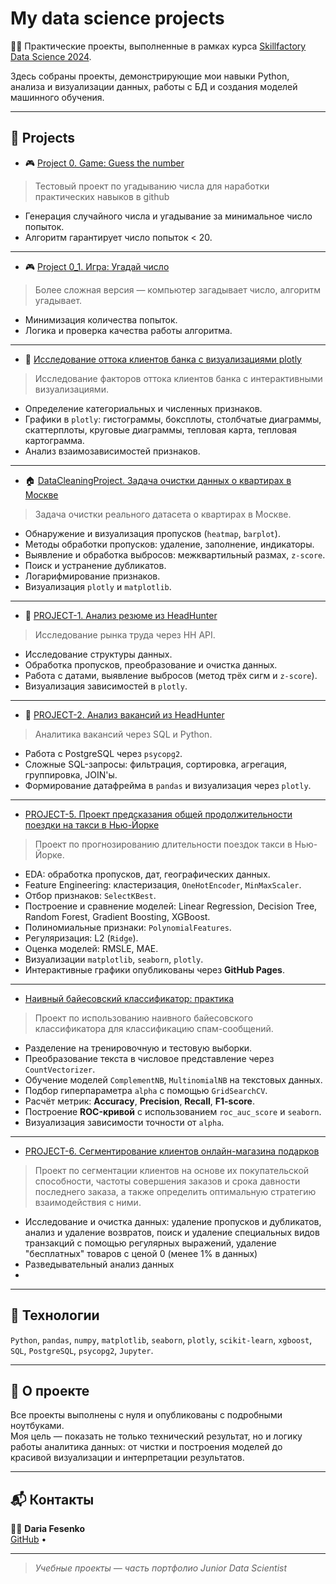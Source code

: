 # My data science projects

👩‍💻 Практические проекты, выполненные в рамках курса [Skillfactory Data Science 2024](https://skillfactory.ru/data-scientist).

Здесь собраны проекты, демонстрирующие мои навыки Python, анализа и визуализации данных, работы с БД и создания моделей машинного обучения.

---

## 🚀 Projects

* 🎮 [Project 0. Game: Guess the number](https://github.com/dafe1988/SF-DSPR-174/tree/master/Project_0)

> Тестовый проект по угадыванию числа для наработки практических навыков в github

- Генерация случайного числа и угадывание за минимальное число попыток.
- Алгоритм гарантирует число попыток < 20.

---

* 🎮 [Project 0_1. Игра: Угадай число](https://github.com/dafe1988/SF-DSPR-174/tree/master/Project_0_1)

> Более сложная версия — компьютер загадывает число, алгоритм угадывает.

- Минимизация количества попыток.
- Логика и проверка качества работы алгоритма.

---

* 🏦 [Исследование оттока клиентов банка с визуализациями plotly](https://github.com/dafe1988/SF-DSPR-174/tree/master/Churn_for_bank_customers)

> Исследование факторов оттока клиентов банка с интерактивными визуализациями.

- Определение категориальных и численных признаков.
- Графики в `plotly`: гистограммы, боксплоты, столбчатые диаграммы, скаттерплоты, круговые диаграммы, тепловая карта, тепловая картограмма.
- Анализ взаимозависимостей признаков.

---

* 🏠 [DataCleaningProject. Задача очистки данных о квартирах в Москве](https://github.com/dafe1988/SF-DSPR-174/tree/master/DataCleaningProject)


> Задача очистки реального датасета о квартирах в Москве.

- Обнаружение и визуализация пропусков (`heatmap`, `barplot`).
- Методы обработки пропусков: удаление, заполнение, индикаторы.
- Выявление и обработка выбросов: межквартильный размах, `z-score`.
- Поиск и устранение дубликатов.
- Логарифмирование признаков.
- Визуализация `plotly` и `matplotlib`.

---

* 👔 [PROJECT-1. Анализ резюме из HeadHunter](https://github.com/dafe1988/SF-DSPR-174/tree/master/PROJECT_1)

> Исследование рынка труда через HH API.

- Исследование структуры данных.
- Обработка пропусков, преобразование и очистка данных.
- Работа с датами, выявление выбросов (метод трёх сигм и `z-score`).
- Визуализация зависимостей в `plotly`.

---

* 💼 [PROJECT-2. Анализ вакансий из HeadHunter](https://github.com/dafe1988/SF-DSPR-174/tree/master/PROJECT_2)


> Аналитика вакансий через SQL и Python.

- Работа с PostgreSQL через `psycopg2`.
- Сложные SQL-запросы: фильтрация, сортировка, агрегация, группировка, JOIN'ы.
- Формирование датафрейма в `pandas` и визуализация через `plotly`.

---

* [PROJECT-5. Проект предсказания общей продолжительности поездки на такси в Нью-Йорке](https://github.com/dafe1988/SF-DSPR-174/tree/master/PROJECT_5_%20Regression)

> Проект по прогнозированию длительности поездок такси в Нью-Йорке.

- EDA: обработка пропусков, дат, географических данных.
- Feature Engineering: кластеризация, `OneHotEncoder`, `MinMaxScaler`.
- Отбор признаков: `SelectKBest`.
- Построение и сравнение моделей: Linear Regression, Decision Tree, Random Forest, Gradient Boosting, XGBoost.
- Полиномиальные признаки: `PolynomialFeatures`.
- Регуляризация: L2 (`Ridge`).
- Оценка моделей: RMSLE, MAE.
- Визуализации `matplotlib`, `seaborn`, `plotly`.
- Интерактивные графики опубликованы через **GitHub Pages**.

---

* [Наивный байесовский классификатор: практика](https://github.com/dafe1988/SF-DSPR-174/tree/master/%D0%9D%D0%B0%D0%B8%D0%B2%D0%BD%D1%8B%D0%B9%20%D0%B1%D0%B0%D0%B9%D0%B5%D1%81%D0%BE%D0%B2%D1%81%D0%BA%D0%B8%D0%B9%20%D0%BA%D0%BB%D0%B0%D1%81%D1%81%D0%B8%D1%84%D0%B8%D0%BA%D0%B0%D1%82%D0%BE%D1%80%3A%20%D0%BF%D1%80%D0%B0%D0%BA%D1%82%D0%B8%D0%BA%D0%B0)

> Проект по использованию наивного байесовского классификатора для классификацию спам-сообщений.

- Разделение на тренировочную и тестовую выборки.
- Преобразование текста в числовое представление через `CountVectorizer`.
- Обучение моделей `ComplementNB`, `MultinomialNB` на текстовых данных.
- Подбор гиперпараметра `alpha` с помощью `GridSearchCV`.
- Расчёт метрик: **Accuracy**, **Precision**, **Recall**, **F1-score**.
- Построение **ROC-кривой** с использованием `roc_auc_score` и `seaborn`.
- Визуализация зависимости точности от `alpha`.

---

* [PROJECT-6. Сегментирование клиентов онлайн-магазина подарков](https://github.com/dafe1988/SF-DSPR-174/tree/master/PROJECT_6)

> Проект по сегментации клиентов на основе их покупательской способности, частоты совершения заказов и срока давности последнего заказа, а также определить оптимальную стратегию взаимодействия с ними.

- Исследование и очистка данных: удаление пропусков и дубликатов, анализ и удаление возвратов, поиск и удаление специальных видов транзакций с помощью регулярных выражений, удаление "бесплатных" товаров с ценой 0 (менее 1% в данных)
- Разведывательный анализ данных
- 


---

## 🧰 Технологии

`Python`, `pandas`, `numpy`, `matplotlib`, `seaborn`, `plotly`, `scikit-learn`, `xgboost`, `SQL`, `PostgreSQL`, `psycopg2`, `Jupyter`.

---

## 📌 О проекте

Все проекты выполнены с нуля и опубликованы с подробными ноутбуками.  
Моя цель — показать не только технический результат, но и логику работы аналитика данных: от чистки и построения моделей до красивой визуализации и интерпретации результатов.

---

## 📬 Контакты

👩‍💻 **Daria Fesenko**  
[GitHub](https://github.com/dafe1988) • 

---

> _Учебные проекты — часть портфолио Junior Data Scientist_